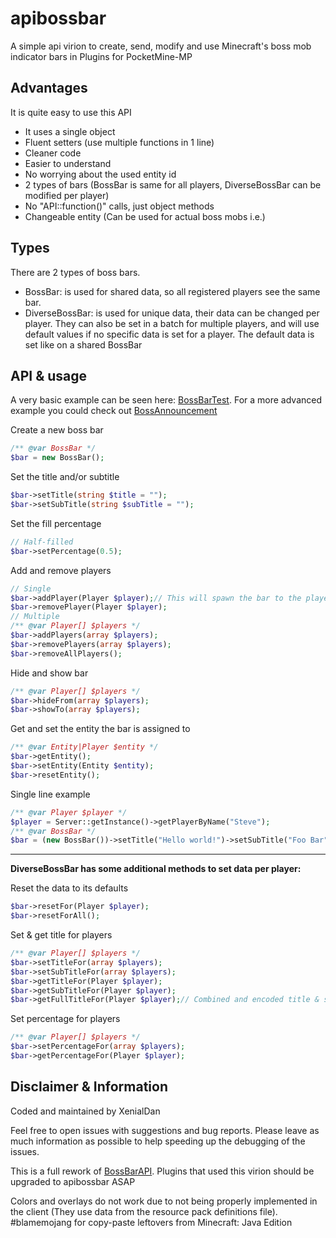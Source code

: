 # apibossbar
A simple api virion to create, send, modify and use Minecraft's boss mob indicator bars in Plugins for PocketMine-MP
## Advantages
It is quite easy to use this API
- It uses a single object
- Fluent setters (use multiple functions in 1 line)
- Cleaner code
- Easier to understand
- No worrying about the used entity id
- 2 types of bars (BossBar is same for all players, DiverseBossBar can be modified per player)
- No "API::function()" calls, just object methods
- Changeable entity (Can be used for actual boss mobs i.e.)
## Types
There are 2 types of boss bars.
- BossBar: is used for shared data, so all registered players see the same bar.
- DiverseBossBar: is used for unique data, their data can be changed per player. They can also be set in a batch for multiple players, and will use default values if no specific data is set for a player. The default data is set like on a shared BossBar
## API & usage
A very basic example can be seen here: [BossBarTest](https://github.com/thebigsmileXD/BossBarTest). For a more advanced example you could check out [BossAnnouncement](https://github.com/thebigsmileXD/BossAnnouncement)

Create a new boss bar
```php
/** @var BossBar */
$bar = new BossBar();
```
Set the title and/or subtitle
```php
$bar->setTitle(string $title = "");
$bar->setSubTitle(string $subTitle = "");
```
Set the fill percentage
```php
// Half-filled
$bar->setPercentage(0.5);
```
Add and remove players
```php
// Single
$bar->addPlayer(Player $player);// This will spawn the bar to the player
$bar->removePlayer(Player $player);
// Multiple
/** @var Player[] $players */
$bar->addPlayers(array $players);
$bar->removePlayers(array $players);
$bar->removeAllPlayers();
```
Hide and show bar
```php
/** @var Player[] $players */
$bar->hideFrom(array $players);
$bar->showTo(array $players);
```
Get and set the entity the bar is assigned to
```php
/** @var Entity|Player $entity */
$bar->getEntity();
$bar->setEntity(Entity $entity);
$bar->resetEntity();
```
Single line example
```php
/** @var Player $player */
$player = Server::getInstance()->getPlayerByName("Steve");
/** @var BossBar */
$bar = (new BossBar())->setTitle("Hello world!")->setSubTitle("Foo Bar")->setPercentage(0.5)->addPlayer($player);
```
---
**DiverseBossBar has some additional methods to set data per player:**

Reset the data to its defaults
```php
$bar->resetFor(Player $player);
$bar->resetForAll();
```
Set & get title for players
```php
/** @var Player[] $players */
$bar->setTitleFor(array $players);
$bar->setSubTitleFor(array $players);
$bar->getTitleFor(Player $player);
$bar->getSubTitleFor(Player $player);
$bar->getFullTitleFor(Player $player);// Combined and encoded title & subtitle
```
Set percentage for players
```php
/** @var Player[] $players */
$bar->setPercentageFor(array $players);
$bar->getPercentageFor(Player $player);
```
## Disclaimer & Information
Coded and maintained by XenialDan

Feel free to open issues with suggestions and bug reports. Please leave as much information as possible to help speeding up the debugging of the issues.

This is a full rework of [BossBarAPI](https://github.com/thebigsmileXD/BossBarAPI). Plugins that used this virion should be upgraded to apibossbar ASAP

Colors and overlays do not work due to not being properly implemented in the client (They use data from the resource pack definitions file). #blamemojang for copy-paste leftovers from Minecraft: Java Edition